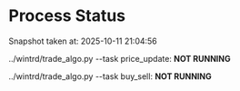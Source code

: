 # Process Status

Snapshot taken at: 2025-10-11 21:04:56

../wintrd/trade_algo.py --task price_update: **NOT RUNNING**

../wintrd/trade_algo.py --task buy_sell: **NOT RUNNING**

